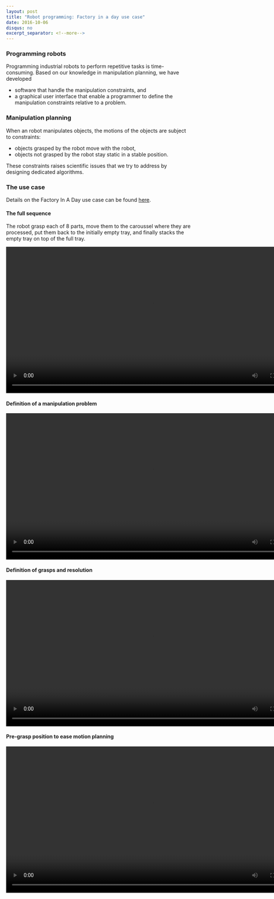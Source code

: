 ```yaml
---
layout: post
title: "Robot programming: Factory in a day use case"
date: 2016-10-06
disqus: no
excerpt_separator: <!--more-->
---
```


### Programming robots

Programming industrial robots to perform repetitive tasks is time-consuming. Based on our knowledge in manipulation planning, we have developed

- software that handle the manipulation constraints, and
- a graphical user interface that enable a programmer to define the manipulation constraints relative to a problem. 

<!--more-->

### Manipulation planning

When an robot manipulates objects, the motions of the objects are subject to constraints:
- objects grasped by the robot move with the robot,
- objects not grasped by the robot stay static in a stable position. 

These constraints raises scientific issues that we try to address by designing dedicated algorithms.

### The use case

Details on the Factory In A Day use case can be found [here](http://www.factory-in-a-day.eu/project-idea/use-cases/).

#### The full sequence

The robot grasp each of 8 parts, move them to the caroussel where they are processed, put them back to the initially empty tray, and finally stacks the empty tray on top of the full tray.

<video height="400px" controls>
<source src="http://projects.laas.fr/gepetto/uploads/Members/fiad-full-sequence.mp4" type="video/mp4"/>
</video>

#### Definition of a manipulation problem

<video height="400px" controls>
<source src="http://projects.laas.fr/gepetto/uploads/Members/philips-problem-definition.mp4" type="video/mp4"/>
</video>

#### Definition of grasps and resolution

<video height="400px" controls>
<source src="http://projects.laas.fr/gepetto/uploads/Members/philips-rules-and-resolution.mp4" type="video/mp4"/>
</video>

#### Pre-grasp position to ease motion planning

<video height="400px" controls>
<source src="http://projects.laas.fr/gepetto/uploads/Members/philips-pre-grasp.mp4" type="video/mp4"/>
</video>
